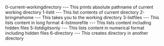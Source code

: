 0-current-workingdirectory --- This prints absolute pathname of current working directory
1-listit --- This list contents of current directory
2-bringmehome --- This takes you to the working directory
3-listfiles --- This lists content in long format
4-listmorefile --- This lists content including hidden files
5-listdigitsonly --- This lists content in numerical format including hidden files
6-directory --- This creates directory in another directory
